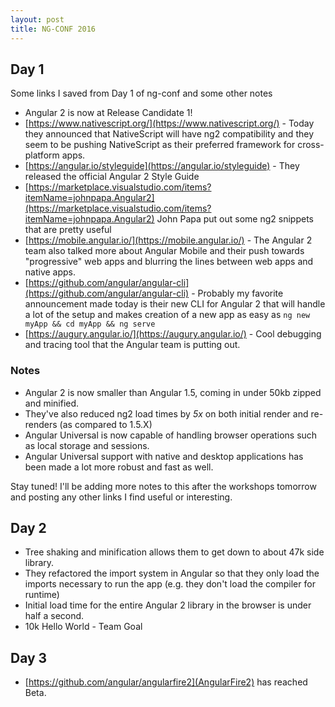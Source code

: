```yaml
---
layout: post
title: NG-CONF 2016
---
```


## Day 1

Some links I saved from Day 1 of ng-conf and some other notes 

* Angular 2 is now at Release Candidate 1! 
* [https://www.nativescript.org/](https://www.nativescript.org/) - Today they announced that NativeScript will have ng2 compatibility and they seem to be pushing NativeScript as their preferred framework for cross-platform apps. 
* [https://angular.io/styleguide](https://angular.io/styleguide) - They released the official Angular 2 Style Guide 
* [https://marketplace.visualstudio.com/items?itemName=johnpapa.Angular2](https://marketplace.visualstudio.com/items?itemName=johnpapa.Angular2) John Papa put out some ng2 snippets that are pretty useful 
* [https://mobile.angular.io/](https://mobile.angular.io/) - The Angular 2 team also talked more about Angular Mobile and their push towards "progressive" web apps and blurring the lines between web apps and native apps. 
* [https://github.com/angular/angular-cli](https://github.com/angular/angular-cli) - Probably my favorite announcement made today is their new CLI for Angular 2 that will handle a lot of the setup and makes creation of a new app as easy as `ng new myApp && cd myApp && ng serve`
* [https://augury.angular.io/](https://augury.angular.io/) - Cool debugging and tracing tool that the Angular team is putting out. 

### Notes 
* Angular 2 is now smaller than Angular 1.5, coming in under 50kb zipped and minified. 
* They've also reduced ng2 load times by _5x_ on both initial render and re-renders (as compared to 1.5.X)
* Angular Universal is now capable of handling browser operations such as local storage and sessions. 
* Angular Universal support with native and desktop applications has been made a lot more robust and fast as well. 

Stay tuned! I'll be adding more notes to this after the workshops tomorrow and posting any other links I find useful or interesting. 

## Day 2 

* Tree shaking and minification allows them to get down to about 47k side library.
* They refactored the import system in Angular so that they only load the imports necessary to run the app (e.g. they don't load the compiler for runtime) 
* Initial load time for the entire Angular 2 library in the browser is under half a second.
* 10k Hello World - Team Goal


## Day 3 
* [https://github.com/angular/angularfire2](AngularFire2) has reached Beta.


